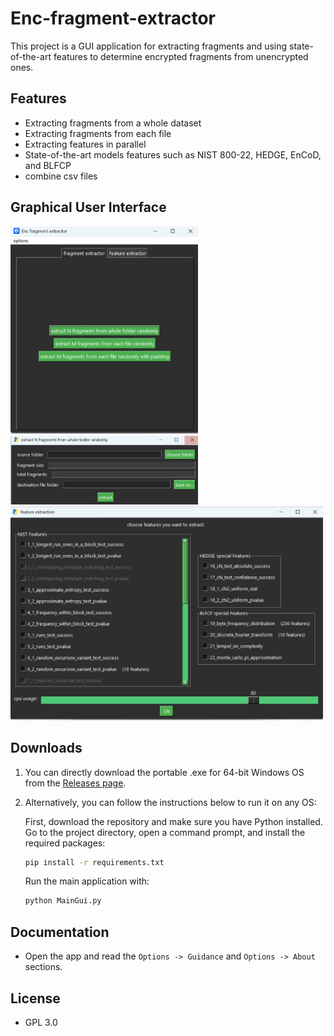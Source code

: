 # Enc-fragment-extractor

This project is a GUI application for extracting fragments and using state-of-the-art features to determine encrypted fragments from unencrypted ones.

## Features
- Extracting fragments from a whole dataset
- Extracting fragments from each file
- Extracting features in parallel
- State-of-the-art models features such as NIST 800-22, HEDGE, EnCoD, and BLFCP
- combine csv files

## Graphical User Interface
<img src="screenshots/fragment_extractor.png" alt="fragment_extractor" width="300" /> <img src="screenshots/fragment_extractor_2.png" alt="fragment_extractor_2" width="300" />
<img src="screenshots/feature_extractor.png" alt="feature_extractor" width="500" />

## Downloads
1.  You can directly download the portable .exe for 64-bit Windows OS from the [Releases page](https://github.com/luciunfair/Enc-fragment-extractor/releases//latest).

2.  Alternatively, you can follow the instructions below to run it on any OS:

    First, download the repository and make sure you have Python installed.
    Go to the project directory, open a command prompt, and install the required packages:
    ```bash
    pip install -r requirements.txt
    ```
    Run the main application with:
    ```bash
    python MainGui.py
    ```

## Documentation
- Open the app and read the `Options -> Guidance` and `Options -> About` sections.

## License
- GPL 3.0


